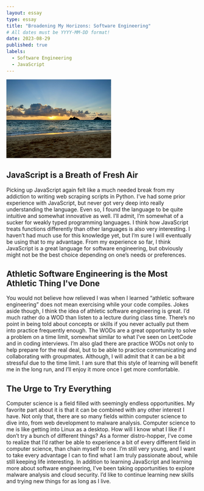 ```yaml
---
layout: essay
type: essay
title: "Broadening My Horizons: Software Engineering"
# All dates must be YYYY-MM-DD format!
date: 2023-08-29
published: true
labels:
  - Software Engineering
  - JavaScript
---
```


<img width="275px" class="rounded float-start pe-4" src="https://github.com/kyesteele/kyesteele.github.io/blob/main/horizon.jpg?raw=true">

## JavaScript is a Breath of Fresh Air

  Picking up JavaScript again felt like a much needed break from my addiction to writing web scraping scripts in Python. I’ve had some prior experience with JavaScript, but never got very deep into really understanding the language. Even so, I found the language to be quite intuitive and somewhat innovative as well. I’ll admit, I’m somewhat of a sucker for weakly typed programming languages. I think how JavaScript treats functions differently than other languages is also very interesting. I haven’t had much use for this knowledge yet, but I’m sure I will eventually be using that to my advantage. From my experience so far, I think JavaScript is a great language for software engineering, but obviously might not be the best choice depending on one’s needs or preferences.

## Athletic Software Engineering is the Most Athletic Thing I've Done

  You would not believe how relieved I was when I learned “athletic software engineering” does not mean exercising while your code compiles. Jokes aside though, I think the idea of athletic software engineering is great. I’d much rather do a WOD than listen to a lecture during class time. There’s no point in being told about concepts or skills if you never actually put them into practice frequently enough. The WODs are a great opportunity to solve a problem on a time limit, somewhat similar to what I’ve seen on LeetCode and in coding interviews. I’m also glad there are practice WODs not only to help prepare for the real deal, but to be able to practice communicating and collaborating with groupmates. Although, I will admit that it can be a bit stressful due to the time limit. I am sure that this style of learning will benefit me in the long run, and I’ll enjoy it more once I get more comfortable.

## The Urge to Try Everything

  Computer science is a field filled with seemingly endless opportunities. My favorite part about it is that it can be combined with any other interest I have. Not only that, there are so many fields within computer science to dive into, from web development to malware analysis. Computer science to me is like getting into Linux as a desktop. How will I know what I like if I don’t try a bunch of different things? As a former distro-hopper, I’ve come to realize that I’d rather be able to experience a bit of every different field in computer science, than chain myself to one. I’m still very young, and I want to take every advantage I can to find what I am truly passionate about, while still keeping life interesting. In addition to learning JavaScript and learning more about software engineering, I’ve been taking opportunities to explore malware analysis and cloud security. I’d like to continue learning new skills and trying new things for as long as I live.
